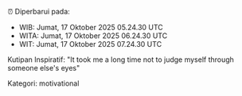 ⏰ Diperbarui pada:
- WIB: Jumat, 17 Oktober 2025 05.24.30 UTC
- WITA: Jumat, 17 Oktober 2025 06.24.30 UTC
- WIT: Jumat, 17 Oktober 2025 07.24.30 UTC

Kutipan Inspiratif:
"It took me a long time not to judge myself through someone else's eyes"


Kategori: motivational

